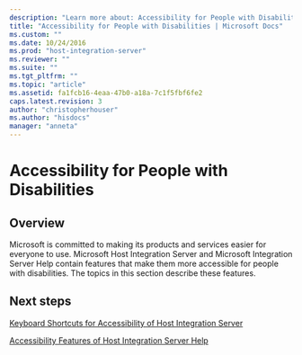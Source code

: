 ```yaml
---
description: "Learn more about: Accessibility for People with Disabilities"
title: "Accessibility for People with Disabilities | Microsoft Docs"
ms.custom: ""
ms.date: 10/24/2016
ms.prod: "host-integration-server"
ms.reviewer: ""
ms.suite: ""
ms.tgt_pltfrm: ""
ms.topic: "article"
ms.assetid: fa1fcb16-4eaa-47b0-a18a-7c1f5fbf6fe2
caps.latest.revision: 3
author: "christopherhouser"
ms.author: "hisdocs"
manager: "anneta"
---
```

# Accessibility for People with Disabilities

## Overview
Microsoft is committed to making its products and services easier for everyone to use. Microsoft Host Integration Server and Microsoft Integration Server Help contain features that make them more accessible for people with disabilities. The topics in this section describe these features.  
  
## Next steps
  
[Keyboard Shortcuts for Accessibility of Host Integration Server](../install-and-config-guides/keyboard-shortcuts-for-accessibility-of-host-integration-server.md)  
  
[Accessibility Features of Host Integration Server Help](../install-and-config-guides/accessibility-features-of-host-integration-server-help.md)
